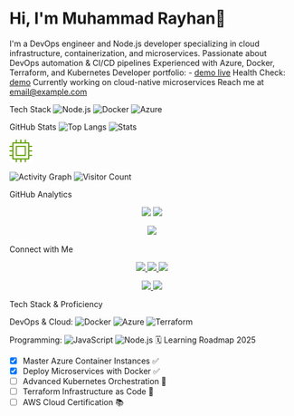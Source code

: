 # Hi, I'm Muhammad Rayhan👋
I'm a DevOps engineer and Node.js developer specializing in cloud infrastructure, containerization, and microservices.
Passionate about DevOps automation & CI/CD pipelines
Experienced with Azure, Docker, Terraform, and Kubernetes
Developer portfolio: - [demo live](`http://userservice-demo-0xray.eastus.azurecontainer.io:3001`)
Health Check: [demo](`http://userservice-demo-0xray.eastus.azurecontainer.io:3001/health`)
Currently working on cloud-native microservices
Reach me at [email@example.com](m.habibraihan1967@gmail.com)

Tech Stack
![Node.js](https://img.shields.io/badge/-Node.js-339933?style=flat&logo=node.js&logoColor=white)
![Docker](https://img.shields.io/badge/-Docker-2496ED?style=flat&logo=docker&logoColor=white)
![Azure](https://img.shields.io/badge/-Azure-0078D4?style=flat&logo=microsoft-azure&logoColor=white)

GitHub Stats
![Top Langs](https://github-readme-stats.vercel.app/api/top-langs/?username=Rayhan1967&layout=compact)
![Stats](https://github-readme-stats.vercel.app/api?username=Rayhan1967&show_icons=true)

<img src="https://raw.githubusercontent.com/acervenky/animated-github-badges/master/assets/devbadge.gif" width="40" height="40">

![Activity Graph](https://github-readme-activity-graph.vercel.app/graph?username=Rayhan1967&theme=dracula)
![Visitor Count](https://komarev.com/ghpvc/?username=Rayhan1967&color=brightgreen)

GitHub Analytics
<p align="center">
  <img src="https://github-readme-stats.vercel.app/api?username=Rayhan1967&show_icons=true&theme=radical" />
  <img src="https://github-readme-streak-stats.herokuapp.com/?user=rayhan1967&theme=radical" />
</p>

<p align="center">
  <img src="https://github-readme-stats.vercel.app/api/top-langs/?username=rayhan1967&layout=compact&theme=radical" />
</p>
Connect with Me
<p align="center">
  <a href="https://linkedin.com/in/yourprofile">
    <img src="https://img.shields.io/badge/-LinkedIn-0077B5?style=for-the-badge&logo=linkedin&logoColor=white"/>
  </a>
  <a href="mailto:your@email.com">
    <img src="https://img.shields.io/badge/-Email-D14836?style=for-the-badge&logo=gmail&logoColor=white"/>
  </a>
  <a href="https://yourportfolio.com">
    <img src="https://img.shields.io/badge/-Portfolio-FF5722?style=for-the-badge&logo=google-chrome&logoColor=white"/>
  </a>
</p>
<p align="center">
  <a href="https://github.com/Rayhan1967/user-service">
    <img src="https://github-readme-stats.vercel.app/api/pin/?username=Rayhan1967&repo=user-service&theme=radical" />
  </a>
  <a href="https://github.com/Rayhan1967/another-project">
    <img src="https://github-readme-stats.vercel.app/api/pin/?username=Rayhan1967&repo=another-project&theme=radical" />
  </a>
</p>
Tech Stack & Proficiency

DevOps & Cloud:
![Docker](https://img.shields.io/badge/Docker-90%25-blue?style=flat-square&logo=docker)
![Azure](https://img.shields.io/badge/Azure-85%25-blue?style=flat-square&logo=microsoft-azure)
![Terraform](https://img.shields.io/badge/Terraform-80%25-purple?style=flat-square&logo=terraform)

Programming:
![JavaScript](https://img.shields.io/badge/JavaScript-90%25-yellow?style=flat-square&logo=javascript)
![Node.js](https://img.shields.io/badge/Node.js-85%25-green?style=flat-square&logo=node.js)
🗓️ Learning Roadmap 2025
- [x] Master Azure Container Instances ✅
- [x] Deploy Microservices with Docker ✅
- [ ] Advanced Kubernetes Orchestration 🔄
- [ ] Terraform Infrastructure as Code 📅
- [ ] AWS Cloud Certification 📚
